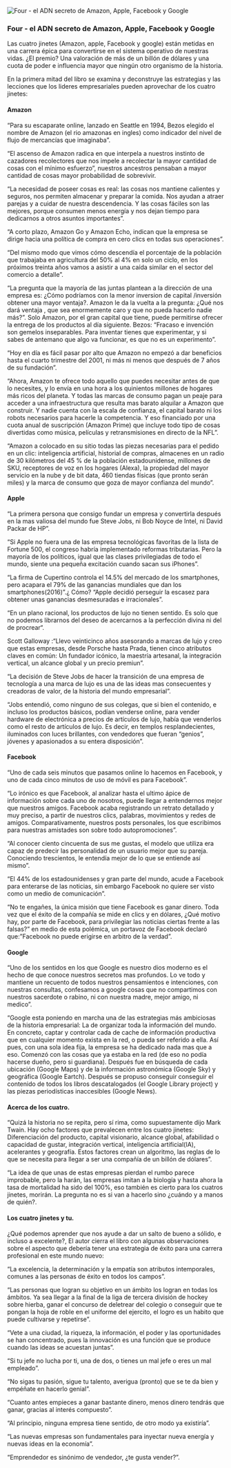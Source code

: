 ![Four - el ADN secreto de Amazon, Apple, Facebook y Google](/portfolio/images/blog/blog_four_opt.png)

### Four - el ADN secreto de Amazon, Apple, Facebook y Google

Las cuatro jinetes (Amazon, apple, Facebook y google) están metidas en una carrera épica para convertirse en el sistema operativo de nuestras vidas. ¿El premio? Una  valoración de más de un billón de dólares y una cuota de poder e influencia mayor que ningún otro organismo de la historia.

En la primera mitad del libro se examina y deconstruye las estrategias y las lecciones que los lideres empresariales pueden aprovechar de los cuatro jinetes:

#### Amazon
“Para su escaparate online, lanzado en Seattle en 1994, Bezos elegido el nombre de Amazon (el rio amazonas en  ingles) como indicador del nivel de flujo de mercancías que imaginaba”.

“El ascenso de Amazon radica en que interpela a nuestros instinto de cazadores recolectores que nos impele a recolectar la mayor cantidad de cosas con el mínimo esfuerzo”, nuestros ancestros pensaban a mayor cantidad de cosas mayor probabilidad de sobrevivir.

“La necesidad de poseer cosas es real: las cosas nos mantiene calientes y seguros, nos permiten almacenar y preparar la comida. Nos ayudan a atraer parejas y a cuidar de nuestra descendencia. Y las cosas fáciles son las mejores, porque consumen menos energía y nos dejan tiempo para dedicarnos a otros asuntos importantes”.

“A corto plazo, Amazon Go y Amazon Echo, indican que la empresa se dirige hacia una política de compra en cero clics en todas sus operaciones”.

“Del mismo modo que vimos cómo descendía el porcentaje de la población que trabajaba en agricultura del 50% al 4% en solo un ciclo, en los próximos treinta años vamos a asistir a una  caída similar en el sector del comercio a detalle”.

“La pregunta que la mayoría de las juntas plantean a la dirección de una  empresa es: ¿Cómo podríamos con la menor inversion de capital /inversión obtener una  mayor ventaja?. Amazon le da la vuelta  a la pregunta: ¿Qué nos dará ventaja , que sea enormemente caro y que no pueda hacerlo nadie más?”. Solo Amazon, por el gran  capital que tiene, puede permitirse ofrecer la entrega de los productos al día siguiente.
Bezos: “Fracaso e invención son gemelos inseparables. Para inventar tienes que experimentar, y si sabes de antemano que algo va funcionar, es que no es un experimento”.

“Hoy en día es fácil pasar por  alto que Amazon no empezó a dar beneficios hasta el cuarto trimestre del 2001, ni más ni menos que después de 7 años de su fundación”.

“Ahora, Amazon te ofrece todo aquello que puedes necesitar antes de que lo necesites, y lo envía en una hora a los quinientos millones de hogares más ricos del planeta. Y todas las marcas de consumo pagan un peaje para acceder  a una infraestructura que resulta mas barato  alquilar a Amazon que construir. Y nadie cuenta con la escala de confianza, el capital barato ni los robots necesarios para hacerle la competencia. Y eso financiado por una cuota anual de suscripción (Amazon Prime) que incluye todo tipo de cosas divertidas como música, películas y  retransmisiones en directo de la NFL”.

“Amazon a colocado en su sitio todas las piezas necesarias para el pedido en un  clic: inteligencia artificial, historial de compras, almacenes en un radio de 30 kilómetros del 45 % de la población estadounidense, millones de SKU, receptores de voz en los hogares (Alexa), la propiedad del mayor servicio en la nube y de bit data, 460 tiendas físicas (que pronto serán miles) y la marca de consumo que goza de mayor confianza del mundo”.

#### Apple
“La primera persona que consigo fundar un empresa y convertirla después en la mas valiosa del mundo fue Steve Jobs, ni Bob Noyce de Intel, ni David Packar de HP”.

“Si Apple no fuera una de las empresa tecnológicas favoritas de la lista de Fortune 500, el congreso habría implementado reformas tributarias. Pero la mayoría de los políticos, igual que las clases privilegiadas de todo el mundo, siente una  pequeña excitación cuando sacan sus iPhones”.

“La firma de Cupertino controla el 14.5% del mercado de los smartphones, pero acapara el 79% de las ganancias mundiales que dan los smartphones(2016)”.¿ Cómo? “Apple decidió perseguir la escasez para obtener unas  ganancias desmesuradas  e irracionales”. 

“En un plano racional, los productos de lujo no tienen sentido. Es solo que no podemos librarnos del deseo de acercarnos a la perfección divina ni del de procrear“.

Scott Galloway :“Llevo veinticinco años asesorando a marcas de lujo y creo que estas empresas, desde Porsche hasta Prada, tienen cinco atributos claves en común: Un fundador icónico, la maestría artesanal, la integración vertical, un alcance global y un precio premiun”.

“La decisión de Steve Jobs de hacer la transición de una empresa de tecnología a una marca de lujo es una de las ideas mas consecuentes y creadoras de valor, de la historia del mundo empresarial”.

“Jobs entendió, como ninguno de sus colegas, que si bien el contenido, e incluso los productos básicos, podían venderse online, para vender hardware de electrónica a precios de artículos de lujo, había que  venderlos como el resto de artículos de lujo. Es decir, en templos resplandecientes, iluminados con luces brillantes, con vendedores que fueran “genios”, jóvenes y apasionados a su entera disposición”.

#### Facebook
“Uno de cada seis minutos que pasamos online lo hacemos en Facebook, y uno de cada cinco minutos de uso de móvil es para Facebook”. 

“Lo irónico es que Facebook, al analizar hasta el ultimo ápice de información sobre cada uno de nosotros, puede llegar a entendernos mejor que nuestros amigos. Facebook acaba  registrando un retrato detallado y muy preciso, a partir de nuestros clics, palabras, movimientos y redes de amigos. Comparativamente, nuestros posts personales, los que escribimos para nuestras amistades son sobre todo autopromociones”.

“Al conocer ciento cincuenta de sus me gustas, el modelo que utiliza era capaz de predecir las personalidad de un usuario mejor que su pareja. Conociendo trescientos, le entendía mejor de lo que se entiende así mismo”.

“El 44% de los estadounidenses y gran parte del mundo, acude a Facebook para enterarse de las noticias, sin embargo Facebook no quiere ser visto como un medio de comunicación”.

“No te engañes, la única misión que  tiene Facebook es ganar dinero. Toda vez  que el éxito de la compañía se mide en clics y en dólares, ¿Qué motivo hay, por parte de Facebook, para privilegiar las noticias ciertas frente a las falsas?” en medio de esta polémica, un portavoz de Facebook declaró que:”Facebook  no puede erigirse en arbitro de la verdad”.

#### Google
“Uno de los sentidos en los que Google es nuestro dios moderno es el hecho de que conoce nuestros secretos mas profundos. Lo ve todo y mantiene un recuento de todos nuestros pensamientos e intenciones, con nuestras consultas, confesamos a google cosas que no compartimos con nuestros sacerdote o rabino, ni con nuestra madre, mejor amigo, ni medico”.

“Google esta poniendo en marcha una de las estrategias más ambiciosas de la historia empresarial: La de organizar toda la información del mundo. En concreto, captar y controlar cada de cache de información productiva que en cualquier momento exista en la red, o pueda ser referido a ella. Así pues, con una  sola idea fija, la empresa se ha dedicado nada mas que a eso. Comenzó con las cosas que ya estaba en la red (de eso no podía hacerse dueño, pero si guardiana). Después fue en búsqueda de cada ubicación (Google Maps) y de la información astronómica (Google Sky) y geográfica (Google Eartch). Después se propuso conseguir conseguir el contenido de todos los libros descatalogados (el Google Library project) y las piezas periodísticas inaccesibles (Google News).

#### Acerca de los cuatro.
“Quizá la historia no se  repita, pero sí rima, como supuestamente dijo Mark Twain. Hay ocho factores que  prevalecen entre los cuatro jinetes: Diferenciación del producto, capital visionario, alcance global, afabilidad o capacidad de gustar, integración vertical, inteligencia artificial(IA), acelerantes y geografía. Estos factores crean un algoritmo, las reglas de lo que se necesita para llegar a ser una  compañía de un billón de dólares”.  

“La idea de que  unas de estas empresas pierdan el rumbo parece improbable, pero la harán, las empresas imitan a la biología y hasta ahora la tasa de mortalidad ha sido del 100%, eso también es cierto para los cuatros jinetes, morirán. La pregunta no es si van a hacerlo sino ¿cuándo y a manos de quién?.  

#### Los cuatro jinetes y tu.
¿Qué podemos aprender que nos ayude a dar un salto de bueno a sólido, e incluso a excelente?, El autor cierra el libro con algunas observaciones sobre el aspecto que debería tener una estrategia de éxito para una carrera profesional en este mundo nuevo:

“La excelencia, la determinación y la empatía son atributos intemporales, comunes a las personas de éxito en todos los campos”.

“Las personas que logran su objetivo en un ámbito los logran en todas los ámbitos. Ya sea llegar a la final de la liga de tercera división de hockey sobre hierba, ganar el concurso de deletrear del colegio o conseguir que te pongan la hoja de roble en el uniforme del ejercito, el logro es un habito que puede cultivarse y repetirse”.

“Vete a una ciudad, la riqueza, la información, el poder y las oportunidades se han concentrado, pues la innovación es una función que se produce cuando las ideas se acuestan juntas”.

“Si tu jefe no lucha por ti, una de dos, o tienes un mal jefe o eres un mal empleado”. 

“No sigas tu pasión, sigue tu talento, averigua (pronto) que se te da bien y empéñate en hacerlo genial”. 

“Cuanto antes empieces a ganar bastante dinero, menos dinero tendrás que ganar, gracias al interés compuesto”.

“Al principio, ninguna empresa tiene sentido, de otro modo ya existiría”.

“Las nuevas empresas son fundamentales para inyectar nueva energía y nuevas ideas en la economía”.

“Emprendedor es sinónimo de vendedor, ¿te gusta vender?”. 
